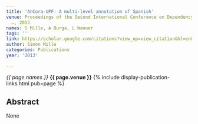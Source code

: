 ```yaml
---
title: 'AnCora-UPF: A multi-level annotation of Spanish'
venue: Proceedings of the Second International Conference on Dependency Linguistics
  …, 2013
names: S Mille, A Burga, L Wanner
tags: ''
link: https://scholar.google.com/citations?view_op=view_citation&hl=en&user=hg8-G68AAAAJ&pagesize=100&sortby=pubdate&citation_for_view=hg8-G68AAAAJ:-f6ydRqryjwC
author: Simon Mille
categories: Publications
year: '2013'

---
```


*{{ page.names }}*
**{{ page.venue }}**
{% include display-publication-links.html pub=page %}
## Abstract

None